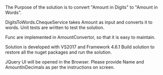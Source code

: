 The Purpose of the solution is to convert "Amount in Digits" to "Amount in Words".

DigitsToWords.ChequeService takes Amount as input and converts it to words.
Unit tests are written to test the solution.

Func are implemented in AmountConvertor, so that it is easy to maintain.

Solution is developed with VS2017 and Framework 4.6.1
Build solution to restore all the nuget packages and run the solution.

JQuery UI will be opened in the Browser.
Please provide Name and AmountInDecimals as per the instructions on screen.
